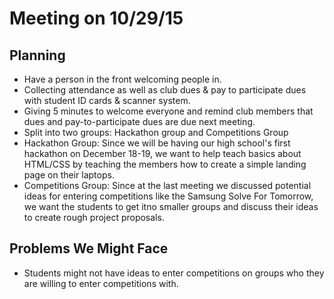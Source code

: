 # Meeting on 10/29/15

## Planning

- Have a person in the front welcoming people in.
- Collecting attendance as well as club dues & pay to participate dues with
  student ID cards & scanner system.
- Giving 5 minutes to welcome everyone and remind club members that dues and
  pay-to-participate dues are due next meeting.
- Split into two groups: Hackathon group and Competitions Group
- Hackathon Group: Since we will be having our high school's first hackathon on
  December 18-19, we want to help teach basics about HTML/CSS by teaching the
  members how to create a simple landing page on their laptops.
- Competitions Group: Since at the last meeting we discussed potential ideas for
  entering competitions like the Samsung Solve For Tomorrow, we want the
  students to get itno smaller groups and discuss their ideas to create rough
  project proposals.

## Problems We Might Face

- Students might not have ideas to enter competitions on groups who they are
  willing to enter competitions with.
